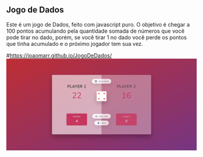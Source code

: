 ## Jogo de Dados
Este é um jogo de Dados, feito com javascript puro. O objetivo é chegar a 100 pontos acumulando pela quantidade somada de números que você pode tirar no dado, porém, se você tirar 1 no dado você perde os pontos que tinha acumulado e o próximo jogador tem sua vez.

#https://joaomarr.github.io/JogoDeDados/
<img src="/jogoPrint.png" alt="Print do jogo"/>
